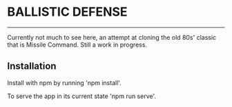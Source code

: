 # BALLISTIC DEFENSE
---

Currently not much to see here, an attempt at cloning the old 80s' classic that is Missile Command. Still a work in progress.

## Installation

Install with npm by running 'npm install'.

To serve the app in its current state 'npm run serve'.

